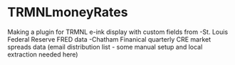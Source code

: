 # TRMNLmoneyRates
Making a plugin for TRMNL e-ink display with custom fields from 
-St. Louis Federal Reserve FRED data
-Chatham Finanical quarterly CRE market spreads data (email distribution list - some manual setup and local extraction needed here)
